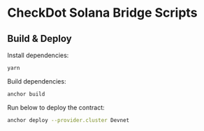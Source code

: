 # CheckDot Solana Bridge Scripts

## Build & Deploy

Install dependencies:

```sh
yarn
```

Build dependencies:

```sh
anchor build
```

Run below to deploy the contract:

```sh
anchor deploy --provider.cluster Devnet
```